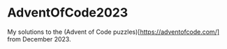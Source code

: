 # AdventOfCode2023

My solutions to the (Advent of Code puzzles)[https://adventofcode.com/] from December 2023.


